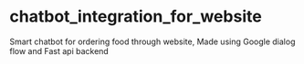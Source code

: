 # chatbot_integration_for_website
Smart chatbot for ordering food through website, Made using Google dialog flow and Fast api backend
